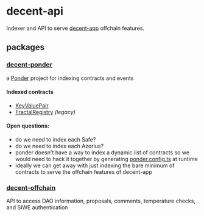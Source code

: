 # decent-api

Indexer and API to serve [decent-app](https://github.com/decent-org/decent-app) offchain features.

## packages

### [decent-ponder](./packages/decent-ponder)
a [Ponder](https://github.com/ponder-sh/ponder) project for indexing contracts and events

#### Indexed contracts
- [KeyValuePair](https://github.com/decentdao/decent-contracts/blob/develop/contracts/singletons/KeyValuePairs.sol)
- [FractalRegistry](https://github.com/decentdao/decent-contracts/blob/87b74fc69c788709bb606c59e41cf5a365506b06/contracts/FractalRegistry.sol) *(legacy)*

#### Open questions:
- do we need to index each Safe?
- do we need to index each Azorius?
- ponder doesn't have a way to index a dynamic list of contracts so we would need to hack it together by generating [ponder.config.ts](./packages/decent-ponder/ponder.config.ts) at runtime
- ideally we can get away with just indexing the bare minimum of contracts to serve the offchain features of decent-app

### [decent-offchain](./packages/decent-offchain)

API to access DAO information, proposals, comments, temperature checks, and SIWE authentication
